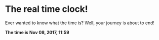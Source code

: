 # The real time clock!

Ever wanted to know what the time is? Well, your journey is about to end!

**The time is Nov 08, 2017, 11:59**